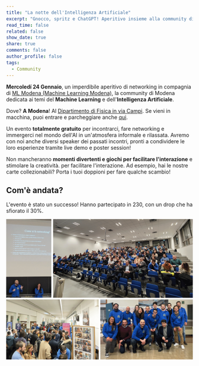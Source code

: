 ```yaml
---
title: "La notte dell'Intelligenza Artificiale"
excerpt: "Gnocco, spritz e ChatGPT! Aperitivo insieme alla community di MLModena"
read_time: false
related: false
show_date: true
share: true
comments: false
author_profile: false
tags:
  - Community
---
```


**Mercoledí 24 Gennaio**, un imperdibile aperitivo di networking in compagnia di [ML Modena (Machine Learning Modena)](https://mlmodena.it), la community di Modena dedicata ai temi del **Machine Learning** e dell'**Intelligenza Artificiale**.

Dove? **A Modena**! Al [Dipartimento di Fisica in via Campi](https://maps.app.goo.gl/gvGiHdb8PKaMAcXS6). Se vieni in macchina, puoi entrare e parcheggiare anche [qui](https://maps.app.goo.gl/Dyzp6HWqkAVdnDyy7).

Un evento **totalmente gratuito** per incontrarci, fare networking e immergerci nel mondo dell'AI in un'atmosfera informale e rilassata. Avremo con noi anche diversi speaker dei passati incontri, pronti a condividere le loro esperienze tramite live demo e poster session!

Non mancheranno **momenti divertenti e giochi per facilitare l'interazione** e stimolare la creatività. per facilitare l'interazione. Ad esempio, hai le nostre carte collezionabili? Porta i tuoi doppioni per fare qualche scambio!


## Com'è andata?

L'evento è stato un successo! Hanno partecipato in 230, con un drop che ha sfiorato il 30%.

<img src="/assets/images/notte-ai-24.png">